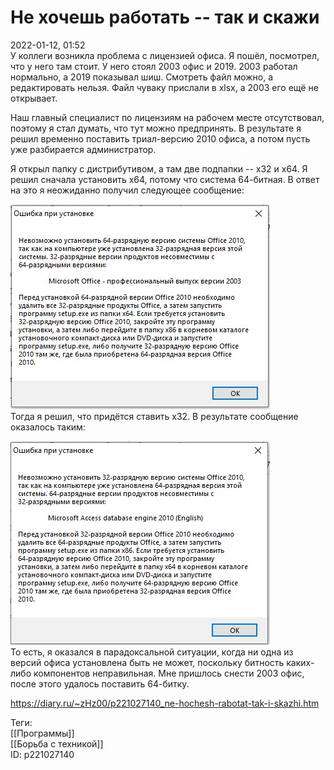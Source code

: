 Не хочешь работать -- так и скажи
==================================

   
 2022-01-12, 01:52   
  У коллеги возникла проблема с лицензией офиса. Я пошёл, посмотрел, что у него там стоит. У него стоял 2003 офис и 2019. 2003 работал нормально, а 2019 показывал шиш. Смотреть файл можно, а редактировать нельзя. Файл чуваку прислали в xlsx, а 2003 его ещё не открывает.   
   
 Наш главный специалист по лицензиям на рабочем месте отсутствовал, поэтому я стал думать, что тут можно предпринять. В результате я решил временно поставить триал-версию 2010 офиса, а потом пусть уже разбирается администратор.   
   
 Я открыл папку с дистрибутивом, а там две подпапки -- x32 и x64. Я решил сначала установить x64, потому что система 64-битная. В ответ на это я неожиданно получил следующее сообщение:   
   
  ![](pics/ab776be6830b.jpg)    
 Тогда я решил, что придётся ставить x32. В результате сообщение оказалось таким:   
   
  ![](pics/f74cd20c6004.jpg)    
 То есть, я оказался в парадоксальной ситуации, когда ни одна из версий офиса установлена быть не может, поскольку битность каких-либо компонентов неправильная. Мне пришлось снести 2003 офис, после этого удалось поставить 64-битку.   
    
 <https://diary.ru/~zHz00/p221027140_ne-hochesh-rabotat-tak-i-skazhi.htm>   
   
 Теги:   
 [[Программы]]   
 [[Борьба с техникой]]   
 ID: p221027140
